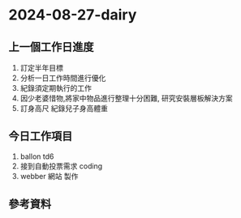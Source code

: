 # 2024-08-27-dairy

## 上一個工作日進度

1. 訂定半年目標
2. 分析一日工作時間進行優化
3. 紀錄須定期執行的工作
4. 因少老婆惜物,將家中物品進行整理十分困難, 研究安裝層板解決方案
5. 訂身高尺 紀錄兒子身高體重

## 今日工作項目

1. ballon td6
2. 接到自動投票需求 coding
3. webber 網站 製作


## 參考資料




